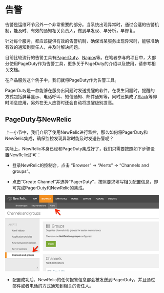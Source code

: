# 告警

告警是运维环节另外一个非常重要的部分。当系统出现异常时，通过合适的告警机制，能及时、有效的通知相关负责人，做到早发现、早分析，早修复。

针对每个服务，都应该提供有效的告警机制，确保当某服务出现异常时，能够准确有效的通知到责任人，并及时解决问题。

目前比较流行的告警工具有[PagerDuty](https://www.pagerduty.com/)、[Nagios](https://www.nagios.com/)等。在笔者参与的项目中，大部分使用PageDuty作为告警工具，更多关于PageDuty的介绍以及使用，请参考相关文档。

在产品服务这个例子中，我们就将PageDuty作为告警工具。

>

PagerDuty是一款能够在服务出问题时发送提醒的软件。在发生问题时，提醒的方式包括屏幕显示、电话呼叫、短信通知、邮件通知等，同时还集成了[Slack](https://slack.com/)等即时消息应用，另外在无人应答时还会自动将提醒级别提高。

## PageDuty与NewRelic

上一小节中，我们介绍了使用NewRelic进行监控，那么如何将PagerDuty和NewRelic集成，确保监控发现异常时能及时发送告警呢？

实际上，NewRelic本身已经和PageDuty集成好了，我们只需要按照如下步骤设置NewRelic即可：

- 登录NewRelic的控制台，点击 “Browser” -> “Alerts” -> “Channels and groups”。

- 点击“Create Channel”并选择“PagerDuty”，按照要求填写相关配置信息，即可完成PagerDuty和NewRelic的集成。

 <img src="images/product-service-newrelic-configuration-800-600.png" />

- 配置成功后，NewRelic的任何报警信息都会被发送到PagerDuty，并且通过邮件或者电话的方式通知到相关的责任人。
